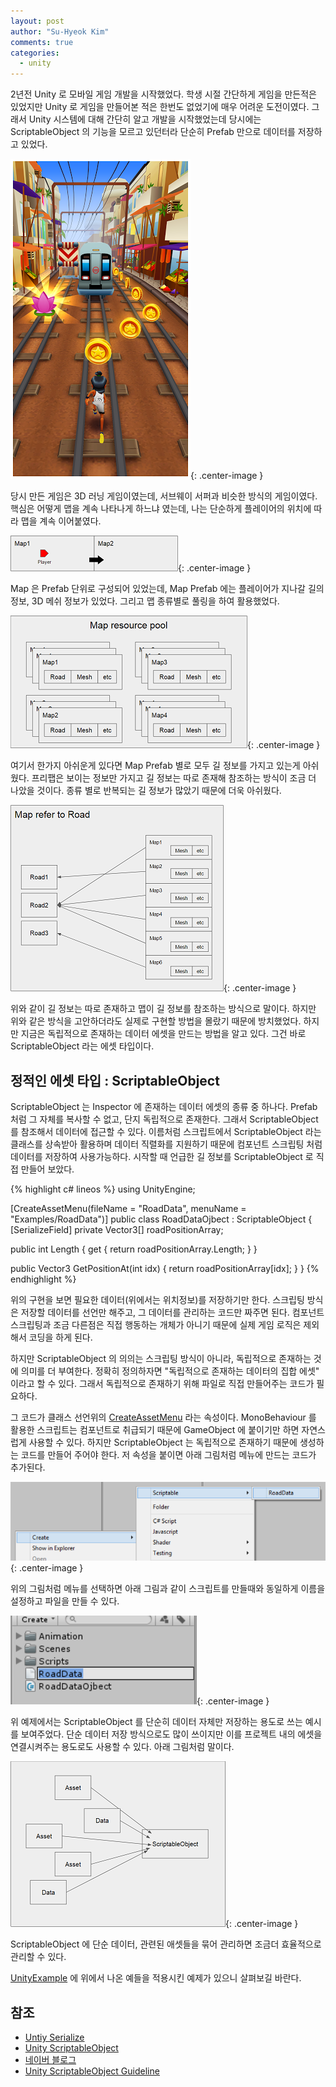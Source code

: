 ```yaml
---
layout: post
author: "Su-Hyeok Kim"
comments: true
categories:
  - unity
---
```


2년전 Unity 로 모바일 게임 개발을 시작했었다. 학생 시절 간단하게 게임을 만든적은 있었지만 Unity 로 게임을 만들어본 적은 한번도 없었기에 매우 어려운 도전이였다. 그래서 Unity 시스템에 대해 간단히 알고 개발을 시작했었는데 당시에는 ScriptableObject 의 기능을 모르고 있던터라 단순히 Prefab 만으로 데이터를 저장하고 있었다.

![Subway suffer](/images/subwaysurfer.png){: .center-image }

당시 만든 게임은 3D 러닝 게임이였는데, 서브웨이 서퍼과 비슷한 방식의 게임이였다. 핵심은 어떻게 맵을 계속 나타나게 하느냐 였는데, 나는 단순하게 플레이어의 위치에 따라 맵을 계속 이어붙였다.

![runtime map](/images/map_example_0.png){: .center-image }

Map 은 Prefab 단위로 구성되어 있었는데, Map Prefab 에는 플레이어가 지나갈 길의 정보, 3D 메쉬 정보가 있었다. 그리고 맵 종류별로 풀링을 하여 활용했었다.

![map pooling](/images/map_example_1.png){: .center-image }

여기서 한가지 아쉬운게 있다면 Map Prefab 별로 모두 길 정보를 가지고 있는게 아쉬웠다. 프리팹은 보이는 정보만 가지고 길 정보는 따로 존재해  참조하는 방식이 조금 더 나았을 것이다. 종류 별로 반복되는 길 정보가 많았기 때문에 더욱 아쉬웠다.

![map refer to road data](/images/map_example_2.png){: .center-image }

위와 같이 길 정보는 따로 존재하고 맵이 길 정보를 참조하는 방식으로 말이다. 하지만 위와 같은 방식을 고안하더라도 실제로 구현할 방법을 몰랐기 때문에 방치했었다. 하지만 지금은 독립적으로 존재하는 데이터 에셋을 만드는 방법을 알고 있다. 그건 바로 ScriptableObject 라는 에셋 타입이다.
<!-- more -->
## 정적인 에셋 타입 : ScriptableObject

ScriptableObject 는 Inspector 에 존재하는 데이터 에셋의 종류 중 하나다. Prefab 처럼 그 자체를 복사할 수 없고, 단지 독립적으로 존재한다. 그래서 ScriptableObject 를 참조해서 데이터에 접근할 수 있다. 이름처럼 스크립트에서 ScriptableObject 라는 클래스를 상속받아 활용하며 데이터 직렬화를 지원하기 때문에 컴포넌트 스크립팅 처럼 데이터를 저장하여 사용가능하다. 시작할 때 언급한 길 정보를 ScriptableObject 로 직접 만들어 보았다.

{% highlight c# lineos %}
using UnityEngine;

[CreateAssetMenu(fileName = "RoadData", menuName = "Examples/RoadData")]
public class RoadDataOjbect : ScriptableObject
{
  [SerializeField]
  private Vector3[] roadPositionArray;

  public int Length { get { return roadPositionArray.Length; } }

  public Vector3 GetPositionAt(int idx)
  {
    return roadPositionArray[idx];
  }
}
{% endhighlight %}

위의 구현을 보면 필요한 데이터(위에서는 위치정보)를 저장하기만 한다. 스크립팅 방식은 저장할 데이터를 선언만 해주고, 그 데이터를 관리하는 코드만 짜주면 된다. 컴포넌트 스크립팅과 조금 다른점은 직접 행동하는 개체가 아니기 때문에 실제 게임 로직은 제외해서 코딩을 하게 된다.

하지만 ScriptableObject 의 의의는 스크립팅 방식이 아니라, 독립적으로 존재하는 것에 의미를 더 부여한다. 정확히 정의하자면 "독립적으로 존재하는 데이터의 집합 에셋" 이라고 할 수 있다. 그래서 독립적으로 존재하기 위해 파일로 직접 만들어주는 코드가 필요하다.

그 코드가 클래스 선언위의 [CreateAssetMenu](https://docs.unity3d.com/ScriptReference/CreateAssetMenuAttribute.html) 라는 속성이다. MonoBehaviour 를 활용한 스크립트는 컴포넌트로 취급되기 때문에 GameObject 에 붙이기만 하면 자연스럽게 사용할 수 있다. 하지만 ScriptableObject 는 독립적으로 존재하기 때문에 생성하는 코드를 만들어 주어야 한다. 저 속성을 붙이면 아래 그림처럼 메뉴에 만드는 코드가 추가된다.

![make scriptableObject](/images/make_scriptableobject.png){: .center-image }

위의 그림처럼 메뉴를 선택하면 아래 그림과 같이 스크립트를 만들때와 동일하게 이름을 설정하고 파일을 만들 수 있다.

![make scriptableObject inspector](/images/make_scriptableobject_inspector.png){: .center-image }

위 예제에서는 ScriptableObject 를 단순히 데이터 자체만 저장하는 용도로 쓰는 예시를 보여주었다. 단순 데이터 저장 방식으로도 많이 쓰이지만 이를 프로젝트 내의 에셋을 연결시켜주는 용도로도 사용할 수 있다. 아래 그림처럼 말이다.

![set of asset or data](/images/set_scriptableobject.png){: .center-image }

ScriptableObject 에 단순 데이터, 관련된 애셋들을 묶어 관리하면 조금더 효율적으로 관리할 수 있다.

[UnityExample](https://github.com/hrmrzizon/UnityExample) 에 위에서 나온 예들을 적용시킨 예제가 있으니 살펴보길 바란다.

## 참조

- [Untiy Serialize](https://docs.unity3d.com/kr/current/Manual/script-Serialization.html)
- [Unity ScriptableObject](https://docs.unity3d.com/kr/current/Manual/class-ScriptableObject.html)
- [네이버 블로그](http://blog.naver.com/PostView.nhn?blogId=hammerimpact&logNo=220770261760)
- [Unity ScriptableObject Guideline](https://unity3d.com/kr/learn/tutorials/modules/beginner/live-training-archive/scriptable-objects)
